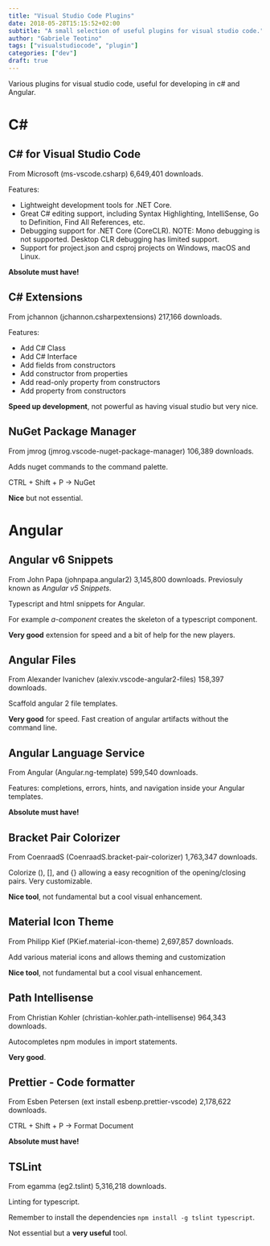 ```yaml
---
title: "Visual Studio Code Plugins"
date: 2018-05-28T15:15:52+02:00
subtitle: "A small selection of useful plugins for visual studio code."
author: "Gabriele Teotino"
tags: ["visualstudiocode", "plugin"]
categories: ["dev"]
draft: true
---
```


Various plugins for visual studio code, useful for developing in c# and Angular.

<!-- more -->
# C#

## C# for Visual Studio Code

From Microsoft (ms-vscode.csharp) 6,649,401 downloads.

Features:

- Lightweight development tools for .NET Core.
- Great C# editing support, including Syntax Highlighting, IntelliSense, Go to Definition, Find All References, etc.
- Debugging support for .NET Core (CoreCLR). NOTE: Mono debugging is not supported. Desktop CLR debugging has limited support.
- Support for project.json and csproj projects on Windows, macOS and Linux.

**Absolute must have!**

## C# Extensions

From jchannon (jchannon.csharpextensions) 217,166 downloads.

Features:

- Add C# Class
- Add C# Interface
- Add fields from constructors
- Add constructor from properties
- Add read-only property from constructors
- Add property from constructors

**Speed up development**, not powerful as having visual studio but very nice.

## NuGet Package Manager

From jmrog (jmrog.vscode-nuget-package-manager) 106,389 downloads.

Adds nuget commands to the command palette.

CTRL + Shift + P -> NuGet

**Nice** but not essential.

# Angular

## Angular v6 Snippets

From John Papa (johnpapa.angular2) 3,145,800 downloads.
Previosuly known as *Angular v5 Snippets*.

Typescript and html snippets for Angular.

For example *a-component* creates the skeleton of a typescript component.

**Very good** extension for speed and a bit of help for the new players.

## Angular Files

From Alexander Ivanichev (alexiv.vscode-angular2-files) 158,397 downloads.

Scaffold angular 2 file templates.

**Very good** for speed. Fast creation of angular artifacts without the command line.

## Angular Language Service

From Angular (Angular.ng-template) 599,540 downloads.

Features: completions, errors, hints, and navigation inside your Angular templates.

**Absolute must have!**

## Bracket Pair Colorizer

From CoenraadS (CoenraadS.bracket-pair-colorizer) 1,763,347 downloads.

Colorize (), [], and {} allowing a easy recognition of the opening/closing pairs. Very customizable.

**Nice tool**, not fundamental but a cool visual enhancement.

## Material Icon Theme

From Philipp Kief (PKief.material-icon-theme) 2,697,857 downloads.

Add various material icons and allows theming and customization

**Nice tool**, not fundamental but a cool visual enhancement.

## Path Intellisense

From Christian Kohler (christian-kohler.path-intellisense) 964,343 downloads.

Autocompletes npm modules in import statements.

**Very good**.

## Prettier - Code formatter

From Esben Petersen (ext install esbenp.prettier-vscode) 2,178,622 downloads.

CTRL + Shift + P -> Format Document

**Absolute must have!**

## TSLint

From egamma (eg2.tslint) 5,316,218 downloads.

Linting for typescript.

Remember to install the dependencies ```npm install -g tslint typescript```.

Not essential but a **very useful** tool.
